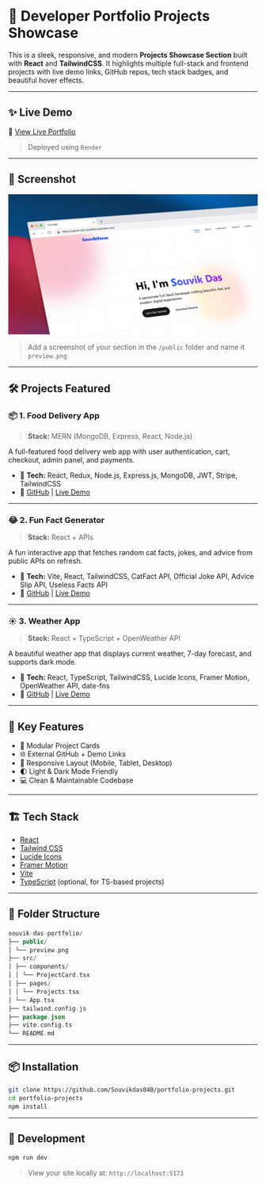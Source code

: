 # 💼 Developer Portfolio Projects Showcase

This is a sleek, responsive, and modern **Projects Showcase Section** built with **React** and **TailwindCSS**. It highlights multiple full-stack and frontend projects with live demo links, GitHub repos, tech stack badges, and beautiful hover effects.

---

## ✨ Live Demo

🔗 [View Live Portfolio](https://souvik-das-portfolio.onrender.com)

> Deployed using ```Render```

---

## 📸 Screenshot

![Projects Section Preview](./public/preview.png)

> Add a screenshot of your section in the `/public` folder and name it `preview.png`

---

## 🛠️ Projects Featured

### 📦 1. Food Delivery App
> **Stack:** MERN (MongoDB, Express, React, Node.js)

A full-featured food delivery web app with user authentication, cart, checkout, admin panel, and payments.

- 🔧 **Tech:** React, Redux, Node.js, Express.js, MongoDB, JWT, Stripe, TailwindCSS
- 🔗 [GitHub](https://github.com/Souvikdas040/food-delivery-app) | [Live Demo](https://fooddelivery-app-frontend-ql8o.onrender.com)

---

### 😂 2. Fun Fact Generator
> **Stack:** React + APIs

A fun interactive app that fetches random cat facts, jokes, and advice from public APIs on refresh.

- 🔧 **Tech:** Vite, React, TailwindCSS, CatFact API, Official Joke API, Advice Slip API, Useless Facts API
- 🔗 [GitHub](https://github.com/Souvikdas040/fun-fact-generator) | [Live Demo](https://fun-fact-generator-aa63.onrender.com)

---

### ☀️ 3. Weather App
> **Stack:** React + TypeScript + OpenWeather API

A beautiful weather app that displays current weather, 7-day forecast, and supports dark mode.

- 🔧 **Tech:** React, TypeScript, TailwindCSS, Lucide Icons, Framer Motion, OpenWeather API, date-fns
- 🔗 [GitHub](https://github.com/Souvikdas040/weather-app) | [Live Demo](https://weather-app-84mz.onrender.com)

---

## 🧠 Key Features

- 🧩 Modular Project Cards
- 🌐 External GitHub + Demo Links
- 💅 Responsive Layout (Mobile, Tablet, Desktop)
- 🌓 Light & Dark Mode Friendly
- 💻 Clean & Maintainable Codebase

---

## 🏗️ Tech Stack

- [React](https://reactjs.org/)
- [Tailwind CSS](https://tailwindcss.com/)
- [Lucide Icons](https://lucide.dev/)
- [Framer Motion](https://www.framer.com/motion/)
- [Vite](https://vitejs.dev/)
- [TypeScript](https://www.typescriptlang.org/) (optional, for TS-based projects)

---

## 📁 Folder Structure
```kotlin
souvik-das-portfolio/
├── public/
│ └── preview.png
├── src/
│ ├── components/
│ │ └── ProjectCard.tsx
│ ├── pages/
│ │ └── Projects.tsx
│ └── App.tsx
├── tailwind.config.js
├── package.json
├── vite.config.ts
└── README.md
```

---

## 📦 Installation

```bash
git clone https://github.com/Souvikdas040/portfolio-projects.git
cd portfolio-projects
npm install
```

---

## 🔧 Development

```bash
npm run dev
```
>View your site locally at: ```http://localhost:5173```
